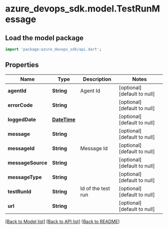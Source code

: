 # azure_devops_sdk.model.TestRunMessage

## Load the model package
```dart
import 'package:azure_devops_sdk/api.dart';
```

## Properties
Name | Type | Description | Notes
------------ | ------------- | ------------- | -------------
**agentId** | **String** | Agent Id | [optional] [default to null]
**errorCode** | **String** |  | [optional] [default to null]
**loggedDate** | [**DateTime**](DateTime.md) |  | [optional] [default to null]
**message** | **String** |  | [optional] [default to null]
**messageId** | **String** | Message Id | [optional] [default to null]
**messageSource** | **String** |  | [optional] [default to null]
**messageType** | **String** |  | [optional] [default to null]
**testRunId** | **String** | Id of the test run | [optional] [default to null]
**url** | **String** |  | [optional] [default to null]

[[Back to Model list]](../README.md#documentation-for-models) [[Back to API list]](../README.md#documentation-for-api-endpoints) [[Back to README]](../README.md)


